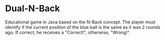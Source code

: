# Dual-N-Back
Educational game in Java based on the N-Back concept. The player must identify if the current position of the blue ball is the same as it was 2 rounds ago. If correct, he receives a "Correct!", otherwise, "Wrong!". 
